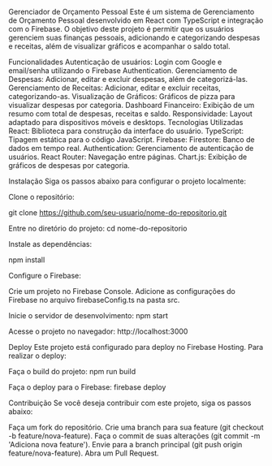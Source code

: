 Gerenciador de Orçamento Pessoal
Este é um sistema de Gerenciamento de Orçamento Pessoal desenvolvido em React com TypeScript e integração com o Firebase. O objetivo deste projeto é permitir que os usuários gerenciem suas finanças pessoais, adicionando e categorizando despesas e receitas, além de visualizar gráficos e acompanhar o saldo total.

Funcionalidades
Autenticação de usuários: Login com Google e email/senha utilizando o Firebase Authentication.
Gerenciamento de Despesas: Adicionar, editar e excluir despesas, além de categorizá-las.
Gerenciamento de Receitas: Adicionar, editar e excluir receitas, categorizando-as.
Visualização de Gráficos: Gráficos de pizza para visualizar despesas por categoria.
Dashboard Financeiro: Exibição de um resumo com total de despesas, receitas e saldo.
Responsividade: Layout adaptado para dispositivos móveis e desktops.
Tecnologias Utilizadas
React: Biblioteca para construção da interface do usuário.
TypeScript: Tipagem estática para o código JavaScript.
Firebase:
Firestore: Banco de dados em tempo real.
Authentication: Gerenciamento de autenticação de usuários.
React Router: Navegação entre páginas.
Chart.js: Exibição de gráficos de despesas por categoria.

Instalação
Siga os passos abaixo para configurar o projeto localmente:

Clone o repositório:

git clone https://github.com/seu-usuario/nome-do-repositorio.git

Entre no diretório do projeto:
cd nome-do-repositorio

Instale as dependências:

npm install

Configure o Firebase:

Crie um projeto no Firebase Console.
Adicione as configurações do Firebase no arquivo firebaseConfig.ts na pasta src.

Inicie o servidor de desenvolvimento:
npm start

Acesse o projeto no navegador:
http://localhost:3000

Deploy
Este projeto está configurado para deploy no Firebase Hosting. Para realizar o deploy:

Faça o build do projeto:
npm run build

Faça o deploy para o Firebase:
firebase deploy

Contribuição
Se você deseja contribuir com este projeto, siga os passos abaixo:

Faça um fork do repositório.
Crie uma branch para sua feature (git checkout -b feature/nova-feature).
Faça o commit de suas alterações (git commit -m 'Adiciona nova feature').
Envie para a branch principal (git push origin feature/nova-feature).
Abra um Pull Request.

